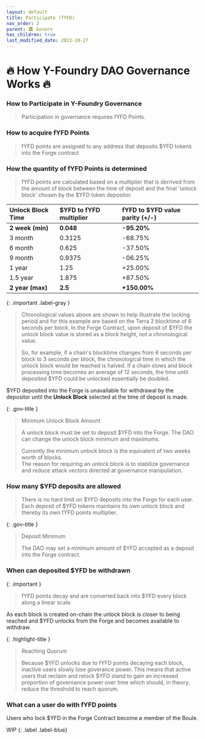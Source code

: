 ```yaml
---
layout: default
title: Participate (fYFD)
nav_order: 2
parent: 🏛️ Govern
has_children: true
last_modified_date: 2022-10-27
---
```


# 🔥 How Y-Foundry DAO Governance Works 🔥

### How to Participate in Y-Foundry Governance  

> Participation in governance requires fYFD Points.  

### How to acquire fYFD Points

> fYFD points are assigned to any address that deposits $YFD tokens into the Forge contract

### How the quantity of fYFD Points is determined

> fYFD points are calculated based on a multiplier that is derrived from the amount of block between the time of deposit and the final 'unlock block' chosen by the $YFD token depositor.

| Unlock Block Time        | $YFD to fYFD multiplier          | fYFD to $YFD value parity (+/-) |
|:-------------|:------------------|:------|
| **2 week (min)**  | **0.048**  | **-95.20%**  |
| 3 month       | 0.3125 | -68.75%  |
| 6 month       | 0.625  | -37.50%  |
| 9 month       | 0.9375 | -06.25%  |
| 1 year        | 1.25   | +25.00%  |
| 1.5 year      | 1.875  | +87.50%  |
| **2 year (max)**| **2.5**    | **+150.00%** |

{: .important .label-gray }
> Chronological values above are shown to help illustrate the locking period and for this example are based on the Terra 2 blocktime of 6 seconds per block.  In the Forge Contract, upon deposit of $YFD the unlock block value is stored as a block height, not a chronological value.
> 
> So, for example, if a chain's blocktime changes from 6 seconds per block to 3 seconds per block, the chronological time in which the unlock block would be reached is halved.  If a chain slows and block processing time becomes an average of 12 seconds, the time until deposited $YFD could be unlocked essentially be doubled.

$YFD deposited into the Forge is unavailable for withdrawal by the depositor until the **Unlock Block** selected at the time of deposit is made.

{: .gov-title }
> Minimum Unlock Block Amount
>
> A unlock block must be set to deposit $YFD into the Forge. The DAO can change the unlock block minimum and maximums.  
>
> Currently the minimum unlock block is the equivalent of two weeks worth of blocks.  
> The reason for requiring an unlock block is to stabilize governance and reduce attack vectors directed at governance manipulation.

### How many $YFD deposits are allowed

> There is no hard limit on $YFD deposits into the Forge for each user.  Each deposit of $YFD tokens maintains its own unlock block and thereby its own fYFD points multiplier.

{: .gov-title }
> Deposit Minimum
>
> The DAO may set a minimum amount of $YFD accepted as a deposit into the Forge contract.


### When can deposited $YFD be withdrawn

{: .important }
> fYFD points decay and are converted back into $YFD every block along a linear scale.

As each block is created on-chain the unlock block is closer to being reached and $YFD unlocks from the Forge and becomes available 
to withdraw.

{: .highlight-title }
> Reaching Quorum
>
> Because $YFD unlocks due to fYFD points decaying each block, inactive users slowly lose goverance power.  This means that active users that reclaim and relock $YFD stand to gain an increased proportion of governance power over time which should, in theory, reduce the threshold to reach quorum. 

### What can a user do with fYFD points
Users who lock $YFD in the Forge Contract become a member of the Boule.

WIP
{: .label .label-blue}
